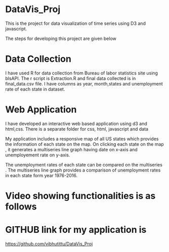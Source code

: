 # DataVis_Proj
This is the project for data visualization of time series using D3 and javascript.

The steps for developing this project are given below

# Data Collection

I have used R for data collection from Bureau of labor statistics site using blsAPI. The r script is Extraction.R and final data collected is in final_data.csv file. I have columns as year, month,states and unemployment rate of each state in dataset.

# Web Application
 
I have developed an interactive web based application using d3 and html,css.
There is a separate folder for css, html, javascript and data

My application includes a responsive map of all US states which provides the information of each state on the map. On clicking each state on the map , it generates a multiseries line graph having date on x-axis and unemployement rate on y-axis. 

The unemployment rates of each state can be compared on the multiseries . The multiseries line graph provides a comparison of unemployment rates in each state form year 1976-2016.

# Video showing functionalities is as follows
# GITHUB link for my application is 
https://github.com/vibhutittu/DataVis_Proj


